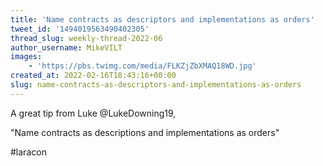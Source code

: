 ```yaml
---
title: 'Name contracts as descriptors and implementations as orders'
tweet_id: '1494019563490402305'
thread_slug: weekly-thread-2022-06
author_username: MikeVILT
images:
    - 'https://pbs.twimg.com/media/FLKZjZbXMAQ18WD.jpg'
created_at: 2022-02-16T18:43:16+00:00
slug: name-contracts-as-descriptors-and-implementations-as-orders
---
```

A great tip from Luke @LukeDowning19,

"Name contracts as descriptions and implementations as orders"

#laracon
